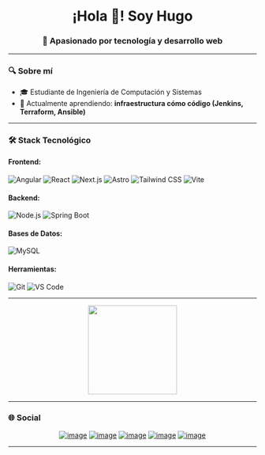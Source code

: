 <!-- Cabecera -->
<h1 align="center">¡Hola 👋! Soy Hugo</h1>
<h3 align="center">🚀 Apasionado por tecnología y desarrollo web</h3>

---

### 🔍 Sobre mí
- 🎓 Estudiante de Ingeniería de Computación y Sistemas
- 🌱 Actualmente aprendiendo: **infraestructura cómo código (Jenkins, Terraform, Ansible)**

---

### 🛠 Stack Tecnológico
#### Frontend:
![Angular](https://img.shields.io/badge/Angular-DD0031?style=flat&logo=angular&logoColor=white)
![React](https://img.shields.io/badge/React-61DAFB?style=flat&logo=react&logoColor=black)
![Next.js](https://img.shields.io/badge/Next.js-000000?style=flat&logo=nextdotjs&logoColor=white)
![Astro](https://img.shields.io/badge/Astro-FF5D01?style=flat&logo=astro&logoColor=white)
![Tailwind CSS](https://img.shields.io/badge/Tailwind_CSS-06B6D4?style=flat&logo=tailwind-css&logoColor=white)
![Vite](https://img.shields.io/badge/Vite-646CFF?style=flat&logo=Vite&logoColor=white)

#### Backend:
![Node.js](https://img.shields.io/badge/Node.js-339933?style=flat&logo=nodedotjs&logoColor=white)
![Spring Boot](https://img.shields.io/badge/Spring_Boot-6DB33F?style=flat&logo=springboot&logoColor=white)

#### Bases de Datos:
![MySQL](https://img.shields.io/badge/MySQL-4479A1?style=flat&logo=mysql&logoColor=white)

#### Herramientas:
![Git](https://img.shields.io/badge/Git-F05032?style=flat&logo=git&logoColor=white)
![VS Code](https://img.shields.io/badge/VS_Code-007ACC?style=flat&logo=visual-studio-code&logoColor=white)

---

<p align="center">
  <a href="https://github.com/HugoX2003">
    <img height="180em" src="https://github-readme-stats.vercel.app/api/top-langs/?username=HugoX2003&layout=compact&theme=radical&hide=procfile"/>
  </a>
</p>

---

### 🌐 Social
<div align="center">
  
[![image](https://img.shields.io/badge/Discord-7289DA?style=for-the-badge&logo=discord&logoColor=white)](https://discord.com/users/_hemd_)
[![image](https://img.shields.io/badge/Instagram-E4405F?style=for-the-badge&logo=instagram&logoColor=white)](https://www.instagram.com/hugoxmd/)
[![image](https://img.shields.io/badge/TikTok-000000?style=for-the-badge&logo=tiktok&logoColor=white)](https://www.tiktok.com/@hemd2003)
[![image](https://img.shields.io/badge/YouTube-FF0000?style=for-the-badge&logo=youtube&logoColor=white)](https://www.youtube.com/@ElHugoxD)
[![image](https://img.shields.io/badge/Steam-000000?style=for-the-badge&logo=steam&logoColor=white)](https://steamcommunity.com/id/elhugoxd/)
  
</div>

---
